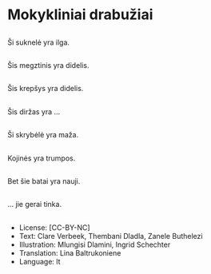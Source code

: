 # Mokykliniai drabužiai

##
Ši suknelė yra ilga.

##
Šis megztinis yra didelis.

##
Šis krepšys yra didelis.

##
Šis diržas yra ...

##
Ši skrybėlė yra maža.

##
Kojinės yra trumpos.

##
Bet šie batai yra nauji.

##
... jie gerai tinka.

##
* License: [CC-BY-NC]
* Text: Clare Verbeek, Thembani Dladla, Zanele Buthelezi
* Illustration: Mlungisi Dlamini, Ingrid Schechter
* Translation: Lina Baltrukoniene
* Language: lt
